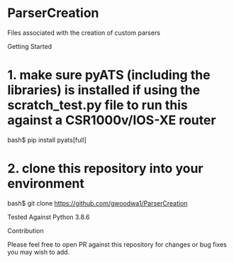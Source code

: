 # ParserCreation
Files associated with the creation of custom parsers

Getting Started

# 1. make sure pyATS (including the libraries) is installed if using the scratch_test.py file to run this against a CSR1000v/IOS-XE router
bash$ pip install pyats[full]

# 2. clone this repository into your environment
bash$ git clone https://github.com/gwoodwa1/ParserCreation

Tested Against Python 3.8.6

Contribution

Please feel free to open PR against this repository for changes or bug fixes you may wish to add.
